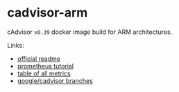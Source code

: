 cadvisor-arm
============

cAdvisor `v0.39` docker image build for ARM architectures.

Links:
* [official readme](https://github.com/google/cadvisor)
* [prometheus tutorial](https://prometheus.io/docs/guides/cadvisor/)
* [table of all metrics](https://www.upnxtblog.com/index.php/2018/08/02/use-google-cadvisor-for-monitoring-your-containers-docker-tutorial/)
* [google/cadvisor branches](https://github.com/google/cadvisor/branches/all)
